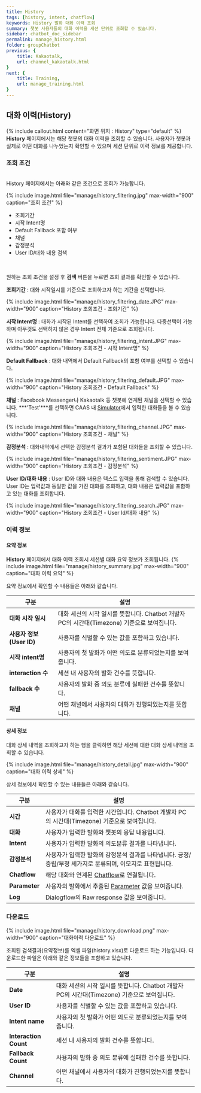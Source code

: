 ```yaml
---
title: History
tags: [history, intent, chatflow]
keywords: History 발화 대화 이력 조회
summary: 챗봇 사용자들의 대화 이력을 세션 단위로 조회할 수 있습니다.
sidebar: chatbot_doc_sidebar
permalink: manage_history.html
folder: groupChatbot
previous: {
    title: Kakaotalk, 
    url: channel_kakaotalk.html
}
next: {
    title: Training,
    url: manage_training.html
}
---
```


## 대화 이력(History)
 {% include callout.html content="화면 위치 : History" type="default" %}
**History** 페이지에서는 해당 챗봇의 대화 이력을 조회할 수 있습니다. 사용자가 챗봇과 실제로 어떤 대화를 나누었는지 확인할 수 있으며 세션 단위로 이력 정보를 제공합니다.<br/>

### 조회 조건

<br/>History 페이지에서는 아래와 같은 조건으로 조회가 가능합니다.<br/>

{% include image.html file="manage/history_filtering.jpg" max-width="900" caption="조회 조건" %}

 - 조회기간
 - 시작 Intent명
 - Default Fallback 포함 여부
 - 채널
 - 감정분석
 - User ID/대화 내용 검색
<br/>

원하는 조회 조건을 설정 후 **검색** 버튼을 누르면 조회 결과를 확인할 수 있습니다.<br/>

**조회기간** : 대화 시작일시를 기준으로 조회하고자 하는 기간을 선택합니다.

{% include image.html file="manage/history_filtering_date.JPG" max-width="900" caption="History 조회조건 - 조회기간" %}

**시작 Intent명** : 대화가 시작된 Intent를 선택하여 조회가 가능합니다. 다중선택이 가능하며 아무것도 선택하지 않은 경우 Intent 전체 기준으로 조회됩니다.<br/>

{% include image.html file="manage/history_filtering_intent.JPG" max-width="900" caption="History 조회조건 - 시작 Intent명" %}

**Default Fallback** : 대화 내역에서 Default Fallback의 포함 여부를 선택할 수 있습니다.<br/>

{% include image.html file="manage/history_filtering_default.JPG" max-width="900" caption="History 조회조건 - Default Fallback" %}

**채널** : Facebook Messenger나 Kakaotalk 등 챗봇에 연계된 채널을 선택할 수 있습니다. ***'Test'***를 선택하면 CAAS 내 [Simulator](test_simulator.html#시뮬레이터simulator)에서 입력한 대화들을 볼 수 있습니다.<br/>

{% include image.html file="manage/history_filtering_channel.JPG" max-width="900" caption="History 조회조건 - 채널" %}

**감정분석** : 대화내역에서 선택한 감정분석 결과가 포함된 대화들을 조회할 수 있습니다. <br/>

{% include image.html file="manage/history_filtering_sentiment.JPG" max-width="900" caption="History 조회조건 - 감정분석" %}

**User ID/대화 내용** : User ID와 대화 내용은 텍스트 입력을 통해 검색할 수 있습니다. User ID는 입력값과 동일한 값을 가진 대화를 조회하고, 대화 내용은 입력값을 포함하고 있는 대화를 조회합니다.<br/>

{% include image.html file="manage/history_filtering_search.JPG" max-width="900" caption="History 조회조건 - User Id/대화 내용" %}

### 이력 정보
#### 요약 정보

**History** 페이지에서 대화 이력 조회시 세션별 대화 요약 정보가 조회됩니다.
{% include image.html file="manage/history_summary.jpg" max-width="900" caption="대화 이력 요약" %}

요약 정보에서 확인할 수 내용들은 아래와 같습니다. <br/> 
 
| 구분 | 설명 |
|-------------|-------------|
| **대화 시작 일시** | 대화 세션의 시작 일시를 뜻합니다. Chatbot 개발자 PC의 시간대(Timezone) 기준으로 보여집니다. |
| **사용자 정보(User ID)** | 사용자를 식별할 수 있는 값을 포함하고 있습니다. |
| **시작 intent명** | 사용자의 첫 발화가 어떤 의도로 분류되었는지를 보여줍니다. |
| **interaction 수** | 세션 내 사용자의 발화 건수를 뜻합니다. |
| **fallback 수** | 사용자의 발화 중 의도 분류에 실패한 건수를 뜻합니다. |
| **채널** | 어떤 채널에서 사용자의 대화가 진행되었는지를 뜻합니다. |

#### 상세 정보
대화 상세 내역을 조회하고자 하는 행을 클릭하면 해당 세션에 대한 대화 상세 내역을 조회할 수 있습니다.<br/>

{% include image.html file="manage/history_detail.jpg" max-width="900" caption="대화 이력 상세" %}

상세 정보에서 확인할 수 있는 내용들은 아래와 같습니다. <br/>

| 구분 | 설명 |
|-------------|-------------|
| **시간** | 사용자가 대화를 입력한 시간입니다. Chatbot 개발자 PC의 시간대(Timezone) 기준으로 보여집니다. |
| **대화** | 사용자가 입력한 발화와 챗봇의 응답 내용입니다. |
| **Intent** | 사용자가 입력한 발화의 의도분류 결과를 나타냅니다. |
| **감정분석** | 사용자가 입력한 발화의 감정분석 결과를 나타냅니다. 긍정/중립/부정 세가지로 분류되며, 이모지로 표현됩니다. |
| **Chatflow** | 해당 대화와 연계된 [Chatflow](intent_response_chatflow.html#챗플로우chatflow)로 연결됩니다. |
| **Parameter** | 사용자의 발화에서 추출된 [Parameter](intent_basic.html#파라미터parameter) 값을 보여줍니다. |
| **Log** | Dialogflow의 Raw response 값을 보여줍니다. |

### 다운로드

{% include image.html file="manage/history_download.png" max-width="900" caption="대화이력 다운로드" %}

조회된 검색결과(요약정보)를 엑셀 파일(history.xlsx)로 다운로드 하는 기능입니다. 다운로드한 파일은 아래와 같은 정보들을 포함하고 있습니다.<br/>

| 구분 | 설명 |
|-------------|-------------|
| **Date** | 대화 세션의 시작 일시를 뜻합니다. Chatbot 개발자 PC의 시간대(Timezone) 기준으로 보여집니다. |
| **User ID** | 사용자를 식별할 수 있는 값을 포함하고 있습니다. |
| **Intent name** | 사용자의 첫 발화가 어떤 의도로 분류되었는지를 보여줍니다. |
| **Interaction Count** | 세션 내 사용자의 발화 건수를 뜻합니다. |
| **Fallback Count** | 사용자의 발화 중 의도 분류에 실패한 건수를 뜻합니다. |
| **Channel** | 어떤 채널에서 사용자의 대화가 진행되었는지를 뜻합니다. |


